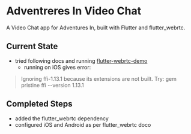 # Adventreres In Video Chat

A Video Chat app for Adventures In, built with Flutter and flutter_webrtc.

## Current State

- tried following docs and running [flutter-webrtc-demo](https://github.com/flutter-webrtc/flutter-webrtc-demo)
  - running on iOS gives error:

> Ignoring ffi-1.13.1 because its extensions are not built. Try: gem pristine ffi --version 1.13.1

## Completed Steps

- added the flutter_webrtc dependency
- configured iOS and Android as per flutter_webrtc doco
